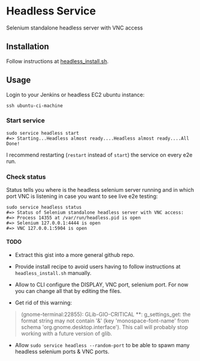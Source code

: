 # Headless Service

Selenium standalone headless server with VNC access

## Installation

Follow instructions at [headless_install.sh](headless_install.sh).

## Usage

Login to your Jenkins or headless EC2 ubuntu instance:

    ssh ubuntu-ci-machine

### Start service

    sudo service headless start
    #=> Starting...Headless almost ready....Headless almost ready....All Done!

I recommend restarting (`restart` instead of `start`) the service on every e2e run.

### Check status

Status tells you where is the headless selenium server running and in which port VNC is listening in case you want to see live e2e testing:

    sudo service headless status
    #=> Status of Selenium standalone headless server with VNC access: 
    #=> Process 14355 at /var/run/headless.pid is open
    #=> Selenium 127.0.0.1:4444 is open
    #=> VNC 127.0.0.1:5904 is open

#### TODO

- Extract this gist into a more general github repo.

- Provide install recipe to avoid users having to follow instructions at `headless_install.sh` manually.

- Allow to CLI configure the DISPLAY, VNC port, selenium port. For now you can change all that by editing the files.

- Get rid of this warning:

> (gnome-terminal:22855): GLib-GIO-CRITICAL **: g_settings_get: the format string may not contain '&' (key 'monospace-font-name' from schema 'org.gnome.desktop.interface'). This call will probably stop working with a future version of glib.

- Allow `sudo service headless --random-port` to be able to spawn many headless selenium ports & VNC ports.
